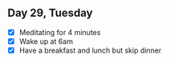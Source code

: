 ## Day 29, Tuesday

- [x] Meditating for 4 minutes
- [x] Wake up at 6am 
- [x] Have a breakfast and lunch but skip dinner
